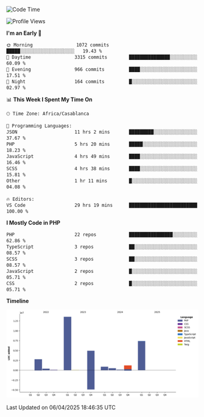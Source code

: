 <!--START_SECTION:waka-->
![Code Time](http://img.shields.io/badge/Code%20Time-5%2C667%20hrs%209%20mins-blue)

![Profile Views](http://img.shields.io/badge/Profile%20Views-36-blue)

**I'm an Early 🐤** 

```text
🌞 Morning                1072 commits        █████░░░░░░░░░░░░░░░░░░░░   19.43 % 
🌆 Daytime                3315 commits        ███████████████░░░░░░░░░░   60.09 % 
🌃 Evening                966 commits         ████░░░░░░░░░░░░░░░░░░░░░   17.51 % 
🌙 Night                  164 commits         █░░░░░░░░░░░░░░░░░░░░░░░░   02.97 % 
```


📊 **This Week I Spent My Time On** 

```text
🕑︎ Time Zone: Africa/Casablanca

💬 Programming Languages: 
JSON                     11 hrs 2 mins       █████████░░░░░░░░░░░░░░░░   37.67 % 
PHP                      5 hrs 20 mins       █████░░░░░░░░░░░░░░░░░░░░   18.23 % 
JavaScript               4 hrs 49 mins       ████░░░░░░░░░░░░░░░░░░░░░   16.46 % 
SCSS                     4 hrs 38 mins       ████░░░░░░░░░░░░░░░░░░░░░   15.81 % 
Other                    1 hr 11 mins        █░░░░░░░░░░░░░░░░░░░░░░░░   04.08 % 

🔥 Editors: 
VS Code                  29 hrs 19 mins      █████████████████████████   100.00 % 
```

**I Mostly Code in PHP** 

```text
PHP                      22 repos            ████████████████░░░░░░░░░   62.86 % 
TypeScript               3 repos             ██░░░░░░░░░░░░░░░░░░░░░░░   08.57 % 
SCSS                     3 repos             ██░░░░░░░░░░░░░░░░░░░░░░░   08.57 % 
JavaScript               2 repos             █░░░░░░░░░░░░░░░░░░░░░░░░   05.71 % 
CSS                      2 repos             █░░░░░░░░░░░░░░░░░░░░░░░░   05.71 % 
```



**Timeline**

![Lines of Code chart](https://raw.githubusercontent.com/tahar-elgunaoui/tahar-elgunaoui/main/assets/bar_graph.png)


 Last Updated on 06/04/2025 18:46:35 UTC
<!--END_SECTION:waka-->
